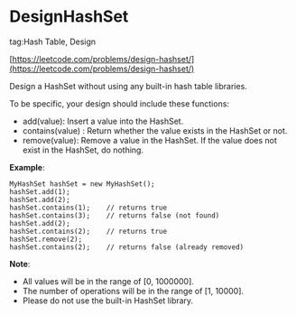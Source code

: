 # DesignHashSet #

tag:Hash Table, Design

[https://leetcode.com/problems/design-hashset/](https://leetcode.com/problems/design-hashset/)

Design a HashSet without using any built-in hash table libraries.

To be specific, your design should include these functions:

- add(value): Insert a value into the HashSet. 
- contains(value) : Return whether the value exists in the HashSet or not.
- remove(value): Remove a value in the HashSet. If the value does not exist in the HashSet, do nothing.

**Example**:

	MyHashSet hashSet = new MyHashSet();
	hashSet.add(1);         
	hashSet.add(2);         
	hashSet.contains(1);    // returns true
	hashSet.contains(3);    // returns false (not found)
	hashSet.add(2);          
	hashSet.contains(2);    // returns true
	hashSet.remove(2);          
	hashSet.contains(2);    // returns false (already removed)

**Note**:

- All values will be in the range of [0, 1000000].
- The number of operations will be in the range of [1, 10000].
- Please do not use the built-in HashSet library.

